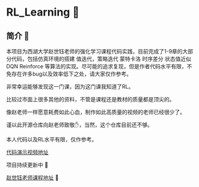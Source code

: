 # RL_Learning 🎉️

## 简介 📖

本项目为西湖大学赵世钰老师的强化学习课程代码实践，目前完成了1-9章的大部分代码，包括仿真环境的搭建 值迭代，策略迭代 蒙特卡洛 时序差分 状态值近似 DQN Reinforce 等算法的实现。尽可能的追求复现，但是作者代码水平有限，不免存在许多bug以及效率低下之处，请大家仅作参考。

非常幸运能够发现这一门课，因为这门课我知道了RL。

比较过市面上很多其他的资料，不管是课程还是教材的质量都是顶尖的。

像赵老师一样愿意耗费如此心血，制作如此高质量的视频的老师已经很少了。

谨以此开源仓库向赵老师致敬✋，当然，这个仓库目前还不够。

本人代码以及RL水平有限，仅作参考。

[代码演示视频地址](https://www.bilibili.com/video/BV1HX4y1H7uR)

项目持续更新中 🚶

[赵世钰老师课程地址](https://www.bilibili.com/video/BV1sd4y167NS) 💌
